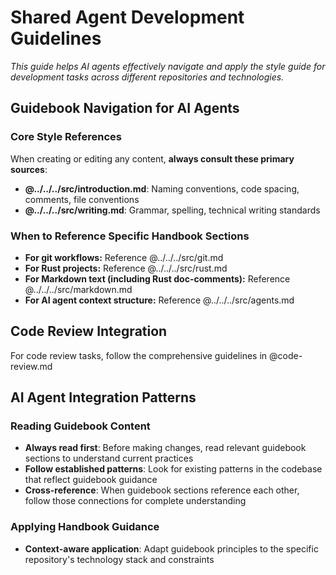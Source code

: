 # Shared Agent Development Guidelines

*This guide helps AI agents effectively navigate and apply the style guide for development tasks across different repositories and technologies.*

## Guidebook Navigation for AI Agents

### Core Style References
When creating or editing any content, **always consult these primary sources**:

- **@../../../src/introduction.md**: Naming conventions, code spacing, comments, file conventions
- **@../../../src/writing.md**: Grammar, spelling, technical writing standards

### When to Reference Specific Handbook Sections

- **For git workflows:** Reference @../../../src/git.md
- **For Rust projects:** Reference @../../../src/rust.md
- **For Markdown text (including Rust doc-comments):** Reference @../../../src/markdown.md
- **For AI agent context structure:** Reference @../../../src/agents.md

## Code Review Integration

For code review tasks, follow the comprehensive guidelines in @code-review.md

## AI Agent Integration Patterns

### Reading Guidebook Content
- **Always read first**: Before making changes, read relevant guidebook sections to understand current practices
- **Follow established patterns**: Look for existing patterns in the codebase that reflect guidebook guidance
- **Cross-reference**: When guidebook sections reference each other, follow those connections for complete understanding

### Applying Handbook Guidance
- **Context-aware application**: Adapt guidebook principles to the specific repository's technology stack and constraints

